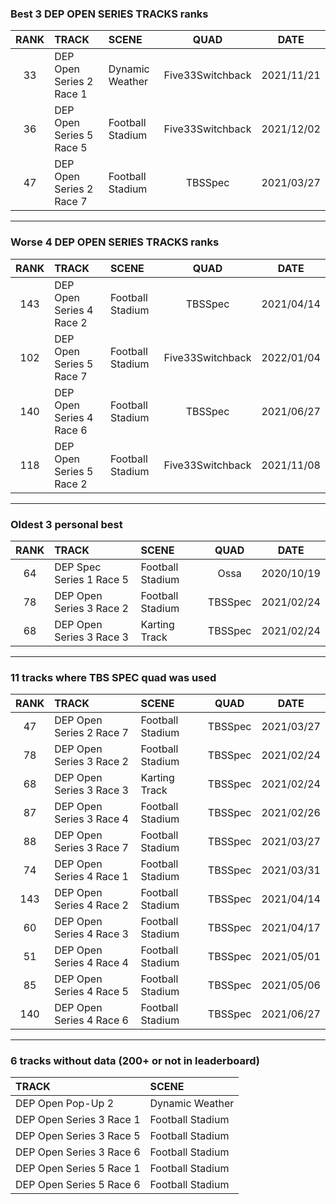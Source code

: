 ### Best 3 DEP OPEN SERIES TRACKS ranks
|RANK|TRACK|SCENE|QUAD|DATE|
|:---:|:---|:---|:---:|:---:|
|33|DEP Open Series 2 Race 1|Dynamic Weather|Five33Switchback|2021/11/21|
|36|DEP Open Series 5 Race 5|Football Stadium|Five33Switchback|2021/12/02|
|47|DEP Open Series 2 Race 7|Football Stadium|TBSSpec|2021/03/27|
---
### Worse 4 DEP OPEN SERIES TRACKS ranks
|RANK|TRACK|SCENE|QUAD|DATE|
|:---:|:---|:---|:---:|:---:|
|143|DEP Open Series 4 Race 2|Football Stadium|TBSSpec|2021/04/14|
|102|DEP Open Series 5 Race 7|Football Stadium|Five33Switchback|2022/01/04|
|140|DEP Open Series 4 Race 6|Football Stadium|TBSSpec|2021/06/27|
|118|DEP Open Series 5 Race 2|Football Stadium|Five33Switchback|2021/11/08|
---
### Oldest 3 personal best
|RANK|TRACK|SCENE|QUAD|DATE|
|:---:|:---|:---|:---:|:---:|
|64|DEP Spec Series 1 Race 5|Football Stadium|Ossa|2020/10/19|
|78|DEP Open Series 3 Race 2|Football Stadium|TBSSpec|2021/02/24|
|68|DEP Open Series 3 Race 3|Karting Track|TBSSpec|2021/02/24|
---
### 11 tracks where TBS SPEC quad was used
|RANK|TRACK|SCENE|QUAD|DATE|
|:---:|:---|:---|:---:|:---:|
|47|DEP Open Series 2 Race 7|Football Stadium|TBSSpec|2021/03/27|
|78|DEP Open Series 3 Race 2|Football Stadium|TBSSpec|2021/02/24|
|68|DEP Open Series 3 Race 3|Karting Track|TBSSpec|2021/02/24|
|87|DEP Open Series 3 Race 4|Football Stadium|TBSSpec|2021/02/26|
|88|DEP Open Series 3 Race 7|Football Stadium|TBSSpec|2021/03/27|
|74|DEP Open Series 4 Race 1|Football Stadium|TBSSpec|2021/03/31|
|143|DEP Open Series 4 Race 2|Football Stadium|TBSSpec|2021/04/14|
|60|DEP Open Series 4 Race 3|Football Stadium|TBSSpec|2021/04/17|
|51|DEP Open Series 4 Race 4|Football Stadium|TBSSpec|2021/05/01|
|85|DEP Open Series 4 Race 5|Football Stadium|TBSSpec|2021/05/06|
|140|DEP Open Series 4 Race 6|Football Stadium|TBSSpec|2021/06/27|
---
### 6 tracks without data (200+ or not in leaderboard)
|TRACK|SCENE|
|:---|:---|
|DEP Open Pop-Up 2|Dynamic Weather|
|DEP Open Series 3 Race 1|Football Stadium|
|DEP Open Series 3 Race 5|Football Stadium|
|DEP Open Series 3 Race 6|Football Stadium|
|DEP Open Series 5 Race 1|Football Stadium|
|DEP Open Series 5 Race 6|Football Stadium|
